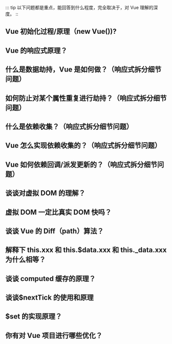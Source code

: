 ::: tip
以下问题都是重点，能回答到什么程度，完全取决于，对 Vue 理解的深度。
::

## Vue 初始化过程/原理（new Vue())?

## Vue 的响应式原理？

## 什么是数据劫持，Vue 是如何做？（响应式拆分细节问题）

## 如何防止对某个属性重复进行劫持？（响应式拆分细节问题）

## 什么是依赖收集？（响应式拆分细节问题）

## Vue 怎么实现依赖收集的？（响应式拆分细节问题）

## Vue 如何依赖回调/派发更新的？（响应式拆分细节问题）

## 谈谈对虚拟 DOM 的理解？

## 虚拟 DOM 一定比真实 DOM 快吗？

## 谈谈 Vue 的 Diff（path）算法？

## 解释下 this.xxx 和 this.$data.xxx 和 this.\_data.xxx 为什么相等？

## 谈谈 computed 缓存的原理？

## 谈谈$nextTick 的使用和原理

## $set 的实现原理？

## 你有对 Vue 项目进行哪些优化？
